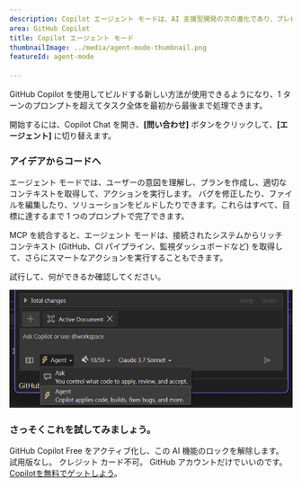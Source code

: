 ```yaml
---
description: Copilot エージェント モードは、AI 支援型開発の次の進化であり、プレビューから移行しました。
area: GitHub Copilot
title: Copilot エージェント モード
thumbnailImage: ../media/agent-mode-thumbnail.png
featureId: agent-mode

---
```



GitHub Copilot を使用してビルドする新しい方法が使用できるようになり、1 ターンのプロンプトを超えてタスク全体を最初から最後まで処理できます。

開始するには、Copilot Chat を開き、**[問い合わせ]** ボタンをクリックして、**[エージェント]** に切り替えます。

### アイデアからコードへ

エージェント モードでは、ユーザーの意図を理解し、プランを作成し、適切なコンテキストを取得して、アクションを実行します。 バグを修正したり、ファイルを編集したり、ソリューションをビルドしたりできます。これらはすべて、目標に達するまで 1 つのプロンプトで完了できます。

MCP を統合すると、エージェント モードは、接続されたシステムからリッチ コンテキスト (GitHub、CI パイプライン、監視ダッシュボードなど) を取得して、さらにスマートなアクションを実行することもできます。

試行して、何ができるか確認してください。

![エージェント モード](../media/agent-mode.png)

### さっそくこれを試してみましょう。
GitHub Copilot Free をアクティブ化し、この AI 機能のロックを解除します。
試用版なし。 クレジット カード不可。 GitHub アカウントだけでいいのです。 [Copilotを無料でゲットしよう](https://github.com/settings/copilot)。

